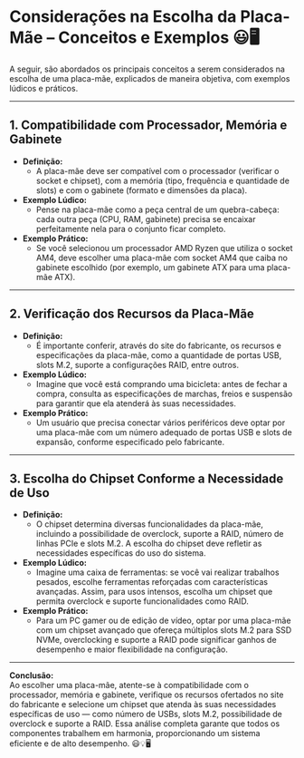 # Considerações na Escolha da Placa-Mãe – Conceitos e Exemplos 😃🖥️

A seguir, são abordados os principais conceitos a serem considerados na escolha de uma placa-mãe, explicados de maneira objetiva, com exemplos lúdicos e práticos.

---

## 1. Compatibilidade com Processador, Memória e Gabinete
- **Definição:**  
  - A placa-mãe deve ser compatível com o processador (verificar o socket e chipset), com a memória (tipo, frequência e quantidade de slots) e com o gabinete (formato e dimensões da placa).
- **Exemplo Lúdico:**  
  - Pense na placa-mãe como a peça central de um quebra-cabeça: cada outra peça (CPU, RAM, gabinete) precisa se encaixar perfeitamente nela para o conjunto ficar completo.
- **Exemplo Prático:**  
  - Se você selecionou um processador AMD Ryzen que utiliza o socket AM4, deve escolher uma placa-mãe com socket AM4 que caiba no gabinete escolhido (por exemplo, um gabinete ATX para uma placa-mãe ATX).

---

## 2. Verificação dos Recursos da Placa-Mãe
- **Definição:**  
  - É importante conferir, através do site do fabricante, os recursos e especificações da placa-mãe, como a quantidade de portas USB, slots M.2, suporte a configurações RAID, entre outros.
- **Exemplo Lúdico:**  
  - Imagine que você está comprando uma bicicleta: antes de fechar a compra, consulta as especificações de marchas, freios e suspensão para garantir que ela atenderá às suas necessidades.
- **Exemplo Prático:**  
  - Um usuário que precisa conectar vários periféricos deve optar por uma placa-mãe com um número adequado de portas USB e slots de expansão, conforme especificado pelo fabricante.

---

## 3. Escolha do Chipset Conforme a Necessidade de Uso
- **Definição:**  
  - O chipset determina diversas funcionalidades da placa-mãe, incluindo a possibilidade de overclock, suporte a RAID, número de linhas PCIe e slots M.2. A escolha do chipset deve refletir as necessidades específicas do uso do sistema.
- **Exemplo Lúdico:**  
  - Imagine uma caixa de ferramentas: se você vai realizar trabalhos pesados, escolhe ferramentas reforçadas com características avançadas. Assim, para usos intensos, escolha um chipset que permita overclock e suporte funcionalidades como RAID.
- **Exemplo Prático:**  
  - Para um PC gamer ou de edição de vídeo, optar por uma placa-mãe com um chipset avançado que ofereça múltiplos slots M.2 para SSD NVMe, overclocking e suporte a RAID pode significar ganhos de desempenho e maior flexibilidade na configuração.

---

**Conclusão:**  
Ao escolher uma placa-mãe, atente-se à compatibilidade com o processador, memória e gabinete, verifique os recursos ofertados no site do fabricante e selecione um chipset que atenda às suas necessidades específicas de uso — como número de USBs, slots M.2, possibilidade de overclock e suporte a RAID. Essa análise completa garante que todos os componentes trabalhem em harmonia, proporcionando um sistema eficiente e de alto desempenho. 😃💡🖥️